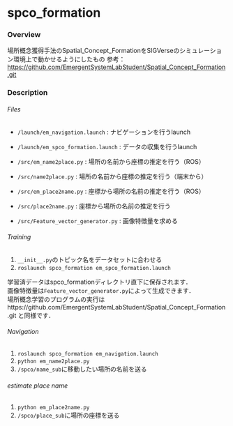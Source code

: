 # spco_formation

### Overview  

場所概念獲得手法のSpatial_Concept_FormationをSIGVerseのシミュレーション環境上で動かせるようにしたもの 
参考：https://github.com/EmergentSystemLabStudent/Spatial_Concept_Formation.git

### Description

###### Files

* `/launch/em_navigation.launch` : ナビゲーションを行うlaunch 
* `/launch/em_spco_formation.launch` : データの収集を行うlaunch 

* `/src/em_name2place.py` : 場所の名前から座標の推定を行う（ROS） 
* `/src/name2place.py` : 場所の名前から座標の推定を行う（端末から） 
* `/src/em_place2name.py` : 座標から場所の名前の推定を行う（ROS） 
* `/src/place2name.py` : 座標から場所の名前の推定を行う 
* `/src/Feature_vector_generator.py` : 画像特徴量を求める 

###### Training

1. `__init__.py`のトピック名をデータセットに合わせる 
2. `roslaunch spco_formation em_spco_formation.launch`

学習済データはspco_formationディレクトリ直下に保存されます．  
画像特徴量は`Feature_vector_generator.py`によって生成できます．  
場所概念学習のプログラムの実行はhttps://github.com/EmergentSystemLabStudent/Spatial_Concept_Formation.git と同様です．

###### Navigation

1. `roslaunch spco_formation em_navigation.launch` 
2. `python em_name2place.py` 
3. `/spco/name_sub`に移動したい場所の名前を送る 

###### estimate place name

1. `python em_place2name.py` 
2. `/spco/place_sub`に場所の座標を送る
